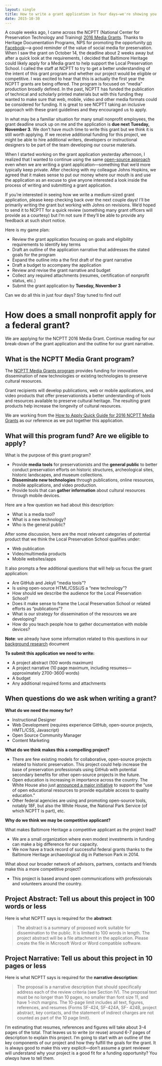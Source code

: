 ```yaml
---
layout: single
title: How to write a grant application in four days—we're showing you how we do it!
date: 2015-10-30
---
```


A couple weeks ago, I came across the NCPTT (National Center for Preservation Technology and Training) [2016 Media Grants](https://ncptt.nps.gov/grants/2016-ncptt-media-grants-program/). Thanks to Heritage Documentation Programs, NPS for promoting the opportunity [on Facebook](https://www.facebook.com/HeritageDocumentationPrograms/photos/a.391904257540197.87657.130899723640653/966514066745877/?type=3)—a good reminder of the value of social media for preservation. When I saw the grant on October 14, the deadline about 2 weeks away but after a quick look at the requirements, I decided that Baltimore Heritage could likely apply for a Media grant to help support the Local Preservation School. I called the staff at NCPTT to try to get a better understanding of the intent of this grant program and whether our project would be eligible or competitive. I was excited to hear that this is actually the first year the NCPTT grants are being offered. The program is focused on “media” production broadly defined. In the past, NCPTT has funded the publication of technical and scholarly printed materials but with this funding they wanted to make sure that web, mobile, video and other media formats could be considered for funding. It is great to see NCPTT taking an inclusive approach with these grant guidelines and they encouraged us to apply.

In what may be a familiar situation for many small nonprofit employees, the grant deadline snuck up on me and the application is **due next Tuesday, November 3**. We don’t have much time to write this grant but we think it is still worth applying. If we receive additional funding for this project, we might be able to hire additional writers, developers or instructional designers to be part of the team developing our course materials.

When I started working on the grant application yesterday afternoon, I realized that I wanted to continue using the same [open-source approach](%7B%7B%20site.url%20%7D%7D/blog/how-to-open-education-jekyll-github-pages/) even when we are writing a grant application—something that we’d more typically keep private. After checking with my colleague Johns Hopkins, we agreed that it makes sense to put our money where our mouth is and use the application as an excuse to give anyone interested a look inside the process of writing and submitting a grant application.

If you’re interested in seeing how we write a medium-sized grant application, please keep checking back over the next couple days! I’ll be primarily writing the grant but working with Johns on revisions. We’d hoped to send it to NCPTT for a quick review (something many grant officers will provide as a courtesy) but I’m not sure if they’ll be able to provide any feedback at such short notice.

Here is my game plan:

- Review the grant application focusing on goals and eligibility requirements to identify key terms
- Draft an outline of the application narrative that addresses the stated goals   for the program
- Expand the outline into a the first draft of the grant narrative
- Draft a budget to accompany the application
- Review and revise the grant narrative and budget
- Collect any required attachments (resumes, certification of nonprofit status, etc.)
- Submit the grant application by **Tuesday, November 3**

Can we do all this in just four days? Stay tuned to find out!

# How does a small nonprofit apply for a federal grant?

We are applying for the NCPTT 2016 Media Grant. Continue reading for our break-down of the grant application and the outline for our grant narrative.

## What is the NCPTT Media Grant program?

The [NCPTT Media Grants program](https://ncptt.nps.gov/grants/2016-ncptt-media-grants-program/) provides funding for innovative dissemination of new technologies or existing technologies to preserve cultural resources.

Grant recipients will develop publications, web or mobile applications, and video products that offer preservationists a better understanding of tools and resources available to preserve cultural heritage. The resulting grant products help increase the longevity of cultural resources.

We are working from the [How to Apply Quick Guide for 2016 NCPTT Media Grants](https://ncptt.nps.gov/download/36252/) as our reference as we put together this application.

## What will this program fund? Are we eligible to apply?

What is the purpose of this grant program?

- Provide **media tools** for preservationists and the **general public** to better conduct preservation efforts on historic structures, archeological sites, historic landscapes, and museum collections.
- **Disseminate new technologies** through publications, online resources, mobile applications, and video production.
- Provide tools that can **gather information** about cultural resources through mobile devices.   

Here are a few question we had about this description:

- What is a media tool?
- What is a new technology?
- Who is the general public?

After some discussion, here are the most relevant categories of potential product that we think the Local Preservation School qualifies under:

- Web publication
- Video/multimedia products
- Mobile websites/apps

It also prompts a few additional questions that will help us focus the grant application:

- Are GitHub and Jekyll “media tools”?
- Is using open-source HTML/CSS/JS a “new technology”?
- How should we describe the audience for the Local Preservation School?
- Does it make sense to frame the Local Preservation School or related efforts as “publications”?
- What is our strategy for dissemination of the resources we are developing?
- How do you teach people how to gather documentation with mobile devices?

**Note**: we already have some information related to this questions in our [background research](http://localpreservation.github.io/background/) document

**To submit this application we need to write:**

- A project abstract (100 words maximum)
- A project narrative (10 page maximum, including resumes—approximately 2700-3600 words)
- A budget
- Any additional required forms and attachments

## When questions do we ask when writing a grant?

**What do we need the money for?**

- Instructional Designer
- Web Development (requires experience GitHub, open-source projects, HMTL/CSS, Javascript)
- Open Source Community Manager
- Content Marketing

**What do we think makes this a compelling project?**

- There are few existing models for collaborative, open-source projects related to historic preservation. This project could help increase the base of preservation professionals using GitHub with potential secondary benefits for other open-source projects in the future.
- Open education is increasing in importance across the country. The White House also just [announced a major initiative](https://www.whitehouse.gov/blog/2015/10/19/openly-licensed-educational-resources-providing-equitable-access-education-all) to support the “use of open educational resources to provide equitable access to quality education.”
- Other federal agencies are using and promoting open-source tools, notably 18F, but also the White House, the National Park Service (of which NCPTT is part), etc.

**Why do we think we may be competitive applicant?**

What makes Baltimore Heritage a competitive applicant as the project lead?

- We are a small organization where even modest investments in funding can make a big difference for our capacity.
- We now have a track record of successful federal grants thanks to the Baltimore Heritage archaeological dig in Patterson Park in 2014.

What about our broader network of advisors, partners, contacts and friends make this a more competitive project?

- This project is based around open communications with professionals and volunteers around the country.

## Project Abstract: Tell us about this project in 100 words or less

Here is what NCPTT says is required for the **abstract**:

> The abstract is a summary of proposed work suitable for dissemination to the public. It is limited to 100 words in length. The project abstract will be a file attachment in the application. Please create the file in Microsoft Word or Word compatible software.   

## Project Narrative: Tell us about this project in 10 pages or less  

Here is what NCPTT says is required for the **narrative description**:

> The proposal is a narrative description that should specifically address each of the review criteria (see Section IV). The proposal text must be no longer than 10 pages, no smaller than font size 11, and have 1-inch margins. The 10-page limit includes all text, figures, references, and resumes (Forms SF-424, SF-424A, SF- 424B, project abstract, key contacts, and the statement of indirect charges are not counted as part of the 10 page limit).

I’m estimating that resumes, references and figures will take about 3-4 pages of the total. That leaves us to write (or reuse) around 6-7 pages of description to explain this project. I’m going to start with an outline of the key components of our project and how they fulfill the goals for the grant. It is always good to make this very explicit—don’t assume a grant reviewer will understand why your project is a good fit for a funding opportunity? You _always_ have to tell them.
